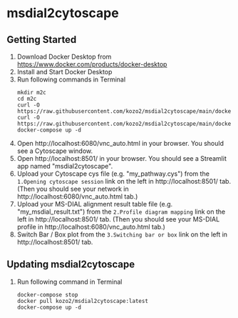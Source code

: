 # msdial2cytoscape

## Getting Started
1. Download Docker Desktop from https://www.docker.com/products/docker-desktop
2. Install and Start Docker Desktop
3. Run following commands in Terminal
    ```
    mkdir m2c
    cd m2c
    curl -O https://raw.githubusercontent.com/kozo2/msdial2cytoscape/main/dockercompose/.env
    curl -O https://raw.githubusercontent.com/kozo2/msdial2cytoscape/main/dockercompose/compose.yml
    docker-compose up -d
    ```
4. Open http://localhost:6080/vnc_auto.html in your browser. You should see a Cytoscape window.
5. Open http://localhost:8501/ in your browser. You should see a Streamlit app named "msdial2cytoscape".
6. Upload your Cytoscape cys file (e.g. "my_pathway.cys") from the `1.Opening cytoscape session` link on the left in http://localhost:8501/ tab. (Then you should see your network in http://localhost:6080/vnc_auto.html tab.)
7. Upload your MS-DIAL alignment result table file (e.g. "my_msdial_result.txt") from the `2.Profile diagram mapping` link on the left in http://localhost:8501/ tab. (Then you should see your MS-DIAL profile in http://localhost:6080/vnc_auto.html tab.)
8. Switch Bar / Box plot from the `3.Switching bar or box` link on the left in http://localhost:8501/ tab.

## Updating msdial2cytoscape

1. Run following command in Terminal
    ```
    docker-compose stop
    docker pull kozo2/msdial2cytoscape:latest
    docker-compose up -d
    ```
